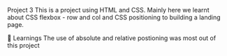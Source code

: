 Project 3
This is a project using HTML and CSS. Mainly here we learnt about CSS flexbox - row and col and CSS positioning to building a landing page.

🔸 Learnings
The use of absolute and relative postioning was most out of this project

